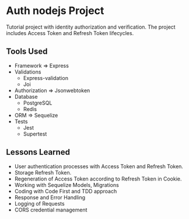 # Auth nodejs Project

Tutorial project with identity authorization and verification. 
The project includes Access Token and Refresh Token lifecycles.

## Tools Used

* Framework => Express
* Validations 
    * Express-validation 
    * Joi
* Authorization => Jsonwebtoken
* Database 
    * PostgreSQL
    * Redis 
* ORM => Sequelize
* Tests
    * Jest 
    * Supertest

## Lessons Learned

* User authentication processes with Access Token and Refresh Token.
* Storage Refresh Token.
* Regeneration of Access Token according to Refresh Token in Cookie.
* Working with Sequelize Models, Migrations
* Coding with Code First and TDD approach
* Response and Error Handling
* Logging of Requests
* CORS credential management
